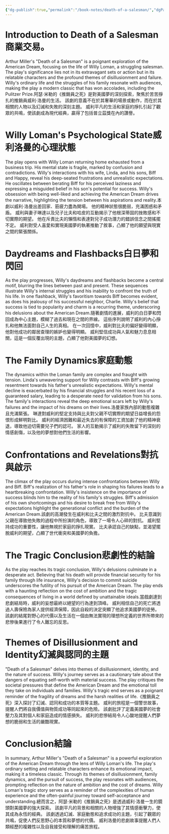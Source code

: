 ```yaml
---
{"dg-publish":true,"permalink":"/book-notes/death-of-a-salesman/","dgPassFrontmatter":true}
---
```


# Introduction to Death of a Salesman商業交易。

Arthur Miller's "Death of a Salesman" is a poignant exploration of the American Dream, focusing on the life of Willy Loman, a struggling salesman. The play's significance lies not in its extravagant sets or action but in its relatable characters and the profound themes of disillusionment and failure. Willy's ordinary life and the struggles of his family resonate with audiences, making the play a modern classic that has won accolades, including the Pulitzer Prize.阿瑟·米勒的《推銷員之死》是對美國夢的深刻探索，聚焦於苦苦掙扎的推銷員威利·洛曼的生活。 該劇的意義不在於其奢華的場景或動作，而在於其相關的人物以及幻滅和失敗的深刻主題。 威利平凡的生活和家庭的掙扎引起了觀眾的共鳴，使該劇成為現代經典，贏得了包括普立茲獎在內的讚譽。

# Willy Loman's Psychological State威利洛曼的心理狀態

The play opens with Willy Loman returning home exhausted from a business trip. His mental state is fragile, marked by confusion and contradictions. Willy's interactions with his wife, Linda, and his sons, Biff and Happy, reveal his deep-seated frustrations and unrealistic expectations. He oscillates between berating Biff for his perceived laziness and expressing a misguided belief in his son's potential for success. Willy's obsession with being well-liked and achieving the American Dream drives the narrative, highlighting the tension between his aspirations and reality.本劇以威利·洛曼出差回家、筋疲力盡為開場。 他的精神狀態很脆弱，充滿困惑和矛盾。 威利與妻子琳達以及兒子比夫和哈皮的互動揭示了他根深蒂固的挫敗感和不切實際的期望。 他在斥責比夫的懶惰和表達對兒子成功潛力的錯誤信念之間搖擺不定。 威利對受人喜愛和實現美國夢的執著推動了敘事，凸顯了他的願望與現實之間的緊張關係。

# Daydreams and Flashbacks白日夢和閃回

As the play progresses, Willy's daydreams and flashbacks become a central motif, blurring the lines between past and present. These sequences illustrate Willy's internal struggles and his inability to confront the truth of his life. In one flashback, Willy's favoritism towards Biff becomes evident, as does his jealousy of his successful neighbor, Charlie. Willy's belief that success is tied to popularity and charm is a recurring theme, underscoring his delusions about the American Dream.隨著劇情的進展，威利的白日夢和閃回成為中心主題，模糊了過去和現在之間的界線。 這些序列說明了威利的內心掙扎和他無法面對自己人生的真相。 在一次回憶中，威利對比夫的偏好變得明顯，他對他成功的鄰居查理的嫉妒也變得明顯。 威利堅信成功與人氣和魅力息息相關，這是一個反覆出現的主題，凸顯了他對美國夢的幻想。

# The Family Dynamics家庭動態

The dynamics within the Loman family are complex and fraught with tension. Linda's unwavering support for Willy contrasts with Biff's growing resentment towards his father's unrealistic expectations. Willy's mental decline is exacerbated by his financial struggles and his recent loss of a guaranteed salary, leading to a desperate need for validation from his sons. The family's interactions reveal the deep emotional scars left by Willy's failures and the impact of his dreams on their lives.洛曼家族內部的動態複雜且充滿緊張。 琳達對威利的堅定支持與比夫對父親不切實際的期望日益增長的怨恨形成鮮明對比。 威利的經濟困難和最近失去的有保障的工資加劇了他的精神衰退，導致他迫切需要兒子們的認可。 家人的互動揭示了威利的失敗留下的深刻的情感創傷，以及他的夢想對他們生活的影響。

# Confrontations and Revelations對抗與啟示

The climax of the play occurs during intense confrontations between Willy and Biff. Biff's realization of his father's role in shaping his failures leads to a heartbreaking confrontation. Willy's insistence on the importance of success blinds him to the reality of his family's struggles. Biff's admission of his own shortcomings and his desire to break free from Willy's expectations highlight the generational conflict and the burden of the American Dream.該劇的高潮發生在威利和比夫之間的激烈對抗中。 比夫意識到父親在導致他失敗的過程中所扮演的角色，導致了一場令人心碎的對抗。 威利堅持成功的重要性，讓他無視於家庭的掙扎現實。 比夫承認自己的缺點，並渴望擺脫威利的期望，凸顯了世代衝突和美國夢的負擔。

# The Tragic Conclusion悲劇性的結論

As the play reaches its tragic conclusion, Willy's delusions culminate in a desperate act. Believing that his death will provide financial security for his family through life insurance, Willy's decision to commit suicide underscores the futility of his pursuit of the American Dream. The play ends with a haunting reflection on the cost of ambition and the tragic consequences of living in a world defined by unattainable ideals.當戲劇達到悲劇結局時，威利的妄想最終以絕望的行為達到頂峰。 威利相信自己的死亡將透過人壽保險為家人提供經濟保障，因此自殺的決定突顯了他追求美國夢的徒勞。 該劇的結尾對野心的代價以及生活在一個由無法實現的理想所定義的世界所帶來的悲慘後果進行了令人難忘的反思。

# Themes of Disillusionment and Identity幻滅與認同的主題

"Death of a Salesman" delves into themes of disillusionment, identity, and the nature of success. Willy's journey serves as a cautionary tale about the dangers of equating self-worth with material success. The play critiques the societal pressures that define the American Dream and the emotional toll they take on individuals and families. Willy's tragic end serves as a poignant reminder of the fragility of dreams and the harsh realities of life.《推銷員之死》深入探討了幻滅、認同和成功的本質等主題。 威利的旅程是一個警世故事，提醒人們將自我價值與物質成功等同起來的危險。 該劇批評了定義美國夢的社會壓力及其對個人和家庭造成的情感損失。 威利的悲慘結局令人心酸地提醒人們夢想的脆弱和生活的嚴酷現實。

# Conclusion結論

In summary, Arthur Miller's "Death of a Salesman" is a powerful exploration of the American Dream through the lens of Willy Loman's life. The play's ordinary setting and relatable characters enhance its emotional impact, making it a timeless classic. Through its themes of disillusionment, family dynamics, and the pursuit of success, the play resonates with audiences, prompting reflection on the nature of ambition and the cost of dreams. Willy Loman's tragic story serves as a reminder of the complexities of human experience and the often-painful journey toward self-acceptance and understanding.總而言之，阿瑟·米勒的《推銷員之死》是透過威利·洛曼一生的鏡頭對美國夢的強大探索。 該劇平凡的背景和相關的人物增強了其情感衝擊力，使其成為永恆的經典。 該劇透過幻滅、家庭動態和追求成功的主題，引起了觀眾的共鳴，促使人們反思野心的本質和夢想的代價。 威利洛曼的悲劇故事提醒人們人類經歷的複雜性以及自我接受和理解的痛苦旅程。